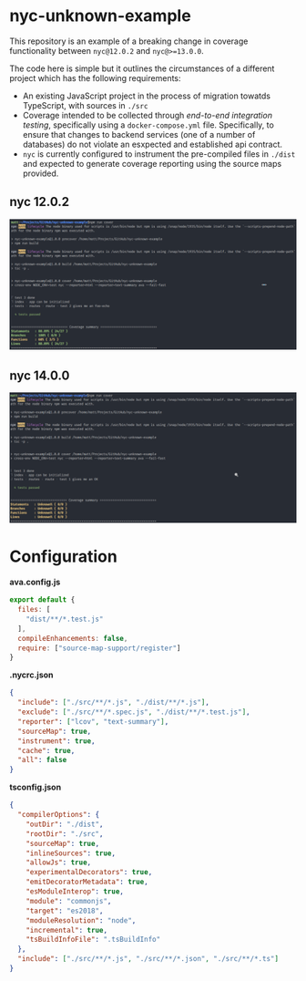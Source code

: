 nyc-unknown-example
===================
This repository is an example of a breaking change in coverage functionality between `nyc@12.0.2` and `nyc@>=13.0.0`.

The code here is simple but it outlines the circumstances of a different project which has the following requirements:
- An existing JavaScript project in the process of migration towatds TypeScript, with sources in `./src`
- Coverage intended to be collected through *end-to-end integration testing*, specifically using a `docker-compose.yml` file.  Specifically, to ensure that changes to backend services (one of a number of databases) do not violate an esxpected and established api contract.
- `nyc` is currently configured to instrument the pre-compiled files in `./dist` and expected to generate coverage reporting using the source maps provided.

## nyc 12.0.2
![image1](./doc/nyc-12.0.2.png)

## nyc 14.0.0
![image2](./doc/nyc-14.0.0.png)


# Configuration
**ava.config.js**
```js
export default {
  files: [
    "dist/**/*.test.js"
  ],
  compileEnhancements: false,
  require: ["source-map-support/register"]
}
```

**.nycrc.json**
```json
{
  "include": ["./src/**/*.js", "./dist/**/*.js"],
  "exclude": ["./src/**/*.spec.js", "./dist/**/*.test.js"],
  "reporter": ["lcov", "text-summary"],
  "sourceMap": true,
  "instrument": true,
  "cache": true,
  "all": false
}
```

**tsconfig.json**
```json
{
  "compilerOptions": {
    "outDir": "./dist",
    "rootDir": "./src",
    "sourceMap": true,
    "inlineSources": true,
    "allowJs": true,
    "experimentalDecorators": true,
    "emitDecoratorMetadata": true,
    "esModuleInterop": true,
    "module": "commonjs",
    "target": "es2018",
    "moduleResolution": "node",
    "incremental": true,
    "tsBuildInfoFile": ".tsBuildInfo"
  },
  "include": ["./src/**/*.js", "./src/**/*.json", "./src/**/*.ts"]
}

```